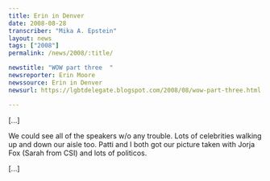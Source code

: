 ```yaml
---
title: Erin in Denver
date: 2008-08-28
transcriber: "Mika A. Epstein"
layout: news
tags: ["2008"]
permalink: /news/2008/:title/

newstitle: "WOW part three  "
newsreporter: Erin Moore
newssource: Erin in Denver
newsurl: https://lgbtdelegate.blogspot.com/2008/08/wow-part-three.html

---
```


[...]

We could see all of the speakers w/o any trouble. Lots of celebrities walking up and down our aisle too. Patti and I both got our picture taken with Jorja Fox (Sarah from CSI) and lots of politicos.

[...]
